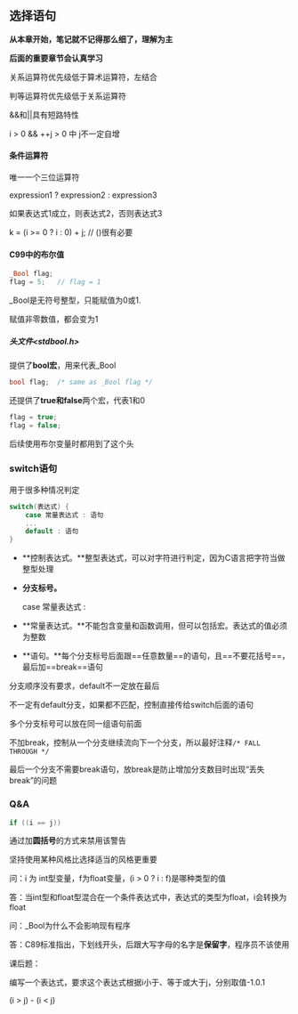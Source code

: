 ## 选择语句

**从本章开始，笔记就不记得那么细了，理解为主**

**后面的重要章节会认真学习**

关系运算符优先级低于算术运算符，左结合

判等运算符优先级低于关系运算符

&&和||具有短路特性

i > 0 && ++j > 0 中 j不一定自增

#### 条件运算符

唯一一个三位运算符

expression1 ? expression2 : expression3

如果表达式1成立，则表达式2，否则表达式3

k = (i >= 0 ? i : 0) + j;	// ()很有必要

#### C99中的布尔值

```c
_Bool flag;
flag = 5;	// flag = 1
```

_Bool是无符号整型，只能赋值为0或1.

赋值非零数值，都会变为1

##### 头文件<stdbool.h>

提供了**bool宏**，用来代表_Bool

```c
bool flag;	/* same as _Bool flag */
```

还提供了**true和false**两个宏，代表1和0

```c
flag = true;
flag = false;
```

后续使用布尔变量时都用到了这个头



### switch语句

用于很多种情况判定

```c
switch(表达式) {
    case 常量表达式 : 语句
    ...
    default : 语句
}
```

* **控制表达式。**整型表达式，可以对字符进行判定，因为C语言把字符当做整型处理

* **分支标号。**

  case 常量表达式 :

* **常量表达式。**不能包含变量和函数调用，但可以包括宏。表达式的值必须为整数
* **语句。**每个分支标号后面跟==任意数量==的语句，且==不要花括号==，最后加==break==语句



分支顺序没有要求，default不一定放在最后

不一定有default分支，如果都不匹配，控制直接传给switch后面的语句

多个分支标号可以放在同一组语句前面



不加break，控制从一个分支继续流向下一个分支，所以最好注释`/* FALL THROUGH */`

最后一个分支不需要break语句，放break是防止增加分支数目时出现“丢失break”的问题



### Q&A

```c
if ((i == j))
```

通过加**圆括号**的方式来禁用该警告



坚持使用某种风格比选择适当的风格更重要



问：i 为 int型变量，f为float变量，(i > 0 ? i : f)是哪种类型的值

答：当int型和float型混合在一个条件表达式中，表达式的类型为float，i会转换为float



问：_Bool为什么不会影响现有程序

答：C89标准指出，下划线开头，后跟大写字母的名字是**保留字**，程序员不该使用



课后题：

编写一个表达式，要求这个表达式根据i小于、等于或大于j，分别取值-1.0.1

(i > j) - (i < j)














